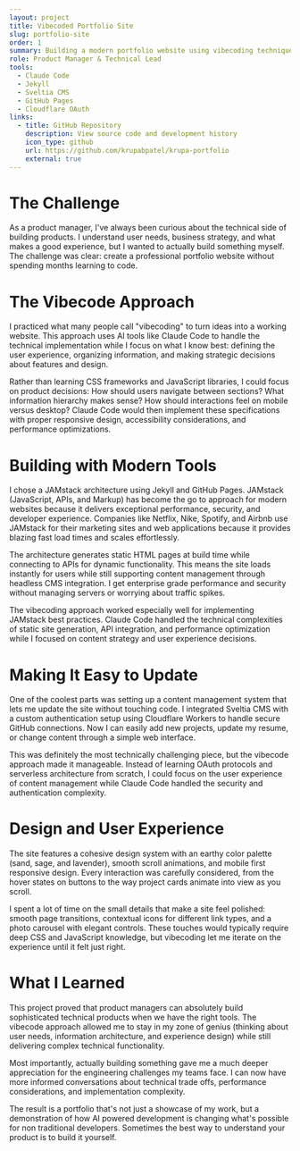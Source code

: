 ```yaml
---
layout: project
title: Vibecoded Portfolio Site
slug: portfolio-site
order: 1
summary: Building a modern portfolio website using vibecoding techniques with AI-powered development tools and headless CMS integration
role: Product Manager & Technical Lead
tools:
  - Claude Code
  - Jekyll
  - Sveltia CMS
  - GitHub Pages
  - Cloudflare OAuth
links:
  - title: GitHub Repository
    description: View source code and development history
    icon_type: github
    url: https://github.com/krupabpatel/krupa-portfolio
    external: true
---
```

# The Challenge
As a product manager, I've always been curious about the technical side of building products. I understand user needs, business strategy, and what makes a good experience, but I wanted to actually build something myself. The challenge was clear: create a professional portfolio website without spending months learning to code.

# The Vibecode Approach
I practiced what many people call "vibecoding" to turn ideas into a working website. This approach uses AI tools like Claude Code to handle the technical implementation while I focus on what I know best: defining the user experience, organizing information, and making strategic decisions about features and design.

Rather than learning CSS frameworks and JavaScript libraries, I could focus on product decisions: How should users navigate between sections? What information hierarchy makes sense? How should interactions feel on mobile versus desktop? Claude Code would then implement these specifications with proper responsive design, accessibility considerations, and performance optimizations.

# Building with Modern Tools
I chose a JAMstack architecture using Jekyll and GitHub Pages. JAMstack (JavaScript, APIs, and Markup) has become the go to approach for modern websites because it delivers exceptional performance, security, and developer experience. Companies like Netflix, Nike, Spotify, and Airbnb use JAMstack for their marketing sites and web applications because it provides blazing fast load times and scales effortlessly.

The architecture generates static HTML pages at build time while connecting to APIs for dynamic functionality. This means the site loads instantly for users while still supporting content management through headless CMS integration. I get enterprise grade performance and security without managing servers or worrying about traffic spikes.

The vibecoding approach worked especially well for implementing JAMstack best practices. Claude Code handled the technical complexities of static site generation, API integration, and performance optimization while I focused on content strategy and user experience decisions.

# Making It Easy to Update
One of the coolest parts was setting up a content management system that lets me update the site without touching code. I integrated Sveltia CMS with a custom authentication setup using Cloudflare Workers to handle secure GitHub connections. Now I can easily add new projects, update my resume, or change content through a simple web interface.

This was definitely the most technically challenging piece, but the vibecode approach made it manageable. Instead of learning OAuth protocols and serverless architecture from scratch, I could focus on the user experience of content management while Claude Code handled the security and authentication complexity.

# Design and User Experience
The site features a cohesive design system with an earthy color palette (sand, sage, and lavender), smooth scroll animations, and mobile first responsive design. Every interaction was carefully considered, from the hover states on buttons to the way project cards animate into view as you scroll.

I spent a lot of time on the small details that make a site feel polished: smooth page transitions, contextual icons for different link types, and a photo carousel with elegant controls. These touches would typically require deep CSS and JavaScript knowledge, but vibecoding let me iterate on the experience until it felt just right.

# What I Learned
This project proved that product managers can absolutely build sophisticated technical products when we have the right tools. The vibecode approach allowed me to stay in my zone of genius (thinking about user needs, information architecture, and experience design) while still delivering complex technical functionality.

Most importantly, actually building something gave me a much deeper appreciation for the engineering challenges my teams face. I can now have more informed conversations about technical trade offs, performance considerations, and implementation complexity.

The result is a portfolio that's not just a showcase of my work, but a demonstration of how AI powered development is changing what's possible for non traditional developers. Sometimes the best way to understand your product is to build it yourself.
